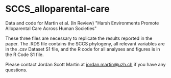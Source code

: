# SCCS_alloparental-care
Data and code for Martin et al. (In Review) "Harsh Environments Promote Alloparental Care Across Human Societies"

These three files are necessary to replicate the results reported in the paper. The .RDS file contains the SCCS phylogeny, all relevant variables are in the .csv Dataset S1 file, and the R code for all analyses and figures is in the R Code S1 file.

Please contact Jordan Scott Martin at jordan.martin@uzh.ch if you have any questions.

